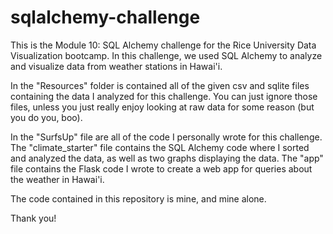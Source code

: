 # sqlalchemy-challenge

This is the Module 10: SQL Alchemy challenge for the Rice University Data Visualization bootcamp. In this challenge, we used SQL Alchemy to analyze and visualize data from weather stations in Hawai'i. 

In the "Resources" folder is contained all of the given csv and sqlite files containing the data I analyzed for this challenge. You can just ignore those files, unless you just really enjoy looking at raw data for some reason (but you do you, boo).

In the "SurfsUp" file are all of the code I personally wrote for this challenge. The "climate_starter" file contains the SQL Alchemy code where I sorted and analyzed the data, as well as two graphs displaying the data. The "app" file contains the Flask code I wrote to create a web app for queries about the weather in Hawai'i.

The code contained in this repository is mine, and mine alone.

Thank you!
